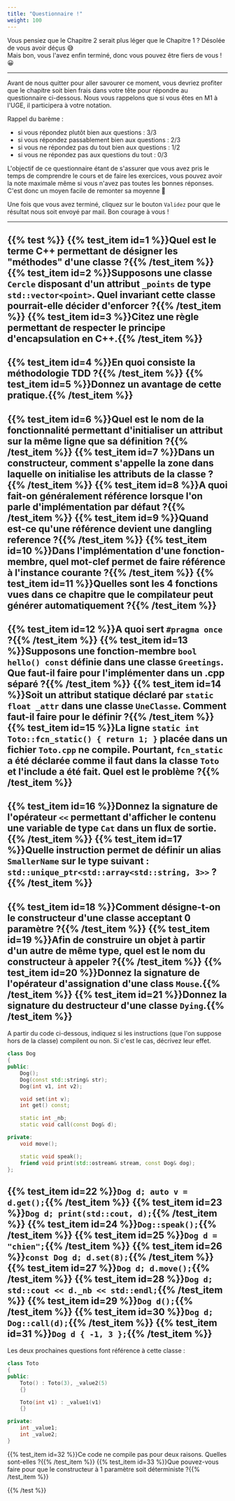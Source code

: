 ```yaml
---
title: "Questionnaire !"
weight: 100
---
```


Vous pensiez que le Chapitre 2 serait plus léger que le Chapitre 1 ? Désolée de vous avoir déçus 😅\
Mais bon, vous l'avez enfin terminé, donc vous pouvez être fiers de vous ! 😀

---

Avant de nous quitter pour aller savourer ce moment, vous devriez profiter que le chapitre soit bien frais dans votre tête pour répondre au questionnaire ci-dessous. Nous vous rappelons que si vous êtes en M1 à l'UGE, il participera à votre notation.

Rappel du barème :
- si vous répondez plutôt bien aux questions : 3/3
- si vous répondez passablement bien aux questions : 2/3
- si vous ne répondez pas du tout bien aux questions : 1/2
- si vous ne répondez pas aux questions du tout : 0/3

L'objectif de ce questionnaire étant de s'assurer que vous avez pris le temps de comprendre le cours et de faire les exercices, vous pouvez avoir la note maximale même si vous n'avez pas toutes les bonnes réponses. C'est donc un moyen facile de remonter sa moyenne 🙂

Une fois que vous avez terminé, cliquez sur le bouton `Validez` pour que le résultat nous soit envoyé par mail. Bon courage à vous !

---

{{% test %}}
{{% test_item id=1 %}}Quel est le terme C++ permettant de désigner les "méthodes" d'une classe ?{{% /test_item %}}
{{% test_item id=2 %}}Supposons une classe `Cercle` disposant d'un attribut `_points` de type `std::vector<point>`. Quel invariant cette classe pourrait-elle décider d'enforcer ?{{% /test_item %}}
{{% test_item id=3 %}}Citez une règle permettant de respecter le principe d'encapsulation en C++.{{% /test_item %}}
---
{{% test_item id=4 %}}En quoi consiste la méthodologie TDD ?{{% /test_item %}}
{{% test_item id=5 %}}Donnez un avantage de cette pratique.{{% /test_item %}}
---
{{% test_item id=6 %}}Quel est le nom de la fonctionnalité permettant d'initialiser un attribut sur la même ligne que sa définition ?{{% /test_item %}}
{{% test_item id=7 %}}Dans un constructeur, comment s'appelle la zone dans laquelle on initialise les attributs de la classe ?{{% /test_item %}}
{{% test_item id=8 %}}A quoi fait-on généralement référence lorsque l'on parle d'implémentation par défaut ?{{% /test_item %}}
{{% test_item id=9 %}}Quand est-ce qu'une référence devient une dangling reference ?{{% /test_item %}}
{{% test_item id=10 %}}Dans l'implémentation d'une fonction-membre, quel mot-clef permet de faire référence à l'instance courante ?{{% /test_item %}}
{{% test_item id=11 %}}Quelles sont les 4 fonctions vues dans ce chapitre que le compilateur peut générer automatiquement ?{{% /test_item %}}
---
{{% test_item id=12 %}}A quoi sert `#pragma once` ?{{% /test_item %}}
{{% test_item id=13 %}}Supposons une fonction-membre `bool hello() const` définie dans une classe `Greetings`. Que faut-il faire pour l'implémenter dans un .cpp séparé ?{{% /test_item %}}
{{% test_item id=14 %}}Soit un attribut statique déclaré par `static float _attr` dans une classe `UneClasse`. Comment faut-il faire pour le définir ?{{% /test_item %}}
{{% test_item id=15 %}}La ligne `static int Toto::fcn_static() { return 1; }` placée dans un fichier `Toto.cpp` ne compile. Pourtant, `fcn_static` a été déclarée comme il faut dans la classe `Toto` et l'include a été fait. Quel est le problème ?{{% /test_item %}}
---
{{% test_item id=16 %}}Donnez la signature de l'opérateur `<<` permettant d'afficher le contenu une variable de type `Cat` dans un flux de sortie.{{% /test_item %}}
{{% test_item id=17 %}}Quelle instruction permet de définir un alias `SmallerName` sur le type suivant : `std::unique_ptr<std::array<std::string, 3>>` ?{{% /test_item %}}
---
{{% test_item id=18 %}}Comment désigne-t-on le constructeur d'une classe acceptant 0 paramètre ?{{% /test_item %}}
{{% test_item id=19 %}}Afin de construire un objet à partir d'un autre de même type, quel est le nom du constructeur à appeler ?{{% /test_item %}}
{{% test_item id=20 %}}Donnez la signature de l'opérateur d'assignation d'une class `Mouse`.{{% /test_item %}}
{{% test_item id=21 %}}Donnez la signature du destructeur d'une classe `Dying`.{{% /test_item %}}
---
A partir du code ci-dessous, indiquez si les instructions (que l'on suppose hors de la classe) compilent ou non. Si c'est le cas, décrivez leur effet.
```cpp
class Dog
{
public:
    Dog();
    Dog(const std::string& str);
    Dog(int v1, int v2);

    void set(int v);
    int get() const;

    static int _nb;
    static void call(const Dog& d);

private:
    void move();

    static void speak();
    friend void print(std::ostream& stream, const Dog& dog);
};
```

{{% test_item id=22 %}}`Dog d; auto v = d.get();`{{% /test_item %}}
{{% test_item id=23 %}}`Dog d; print(std::cout, d);`{{% /test_item %}}
{{% test_item id=24 %}}`Dog::speak();`{{% /test_item %}}
{{% test_item id=25 %}}`Dog d = "chien";`{{% /test_item %}}
{{% test_item id=26 %}}`const Dog d; d.set(8);`{{% /test_item %}}
{{% test_item id=27 %}}`Dog d; d.move();`{{% /test_item %}}
{{% test_item id=28 %}}`Dog d; std::cout << d._nb << std::endl;`{{% /test_item %}}
{{% test_item id=29 %}}`Dog d();`{{% /test_item %}}
{{% test_item id=30 %}}`Dog d; Dog::call(d);`{{% /test_item %}}
{{% test_item id=31 %}}`Dog d { -1, 3 };`{{% /test_item %}}
---
Les deux prochaines questions font référence à cette classe :
```cpp
class Toto
{
public:
    Toto() : Toto(3), _value2(5)
    {}

    Toto(int v1) : _value1(v1)
    {}

private:
    int _value1;
    int _value2;
}
```
{{% test_item id=32 %}}Ce code ne compile pas pour deux raisons. Quelles sont-elles ?{{% /test_item %}}
{{% test_item id=33 %}}Que pouvez-vous faire pour que le constructeur à 1 paramètre soit déterministe ?{{% /test_item %}}

{{% /test %}}